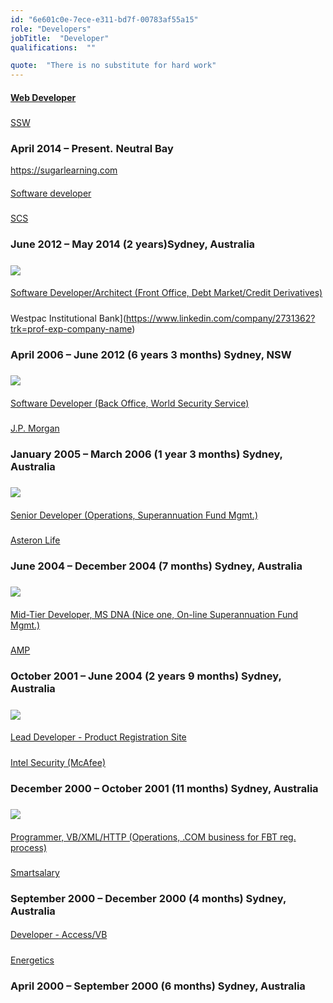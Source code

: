 ```yaml
---
id: "6e601c0e-7ece-e311-bd7f-00783af55a15"
role: "Developers"
jobTitle:  "Developer"
qualifications:  ""

quote:  "There is no substitute for hard work"
---
```


#### [Web Developer](https://www.linkedin.com/title/web-developer?trk=mprofile_title)

##### 
[SSW](https://www.linkedin.com/company/39477?trk=prof-exp-company-name)

### April 2014 – Present. Neutral Bay

https://sugarlearning.com

#### 
[Software developer](https://www.linkedin.com/title/software-developer?trk=mprofile_title)

##### 
[SCS](https://www.linkedin.com/vsearch/p?company=SCS&trk=prof-exp-company-name)

### June 2012 – May 2014 (2 years)Sydney, Australia

##### 
[![](https://media.licdn.com/media/p/8/005/014/35f/024815c.png)](https://www.linkedin.com/company/2731362?trk=prof-exp-company-name) 


#### 
[Software Developer/Architect (Front Office, Debt Market/Credit Derivatives)](https://www.linkedin.com/title/software-developer/architect-%28front-office%2c-debt-market/credit-derivatives%29?trk=mprofile_title)

##### 
Westpac Institutional Bank](https://www.linkedin.com/company/2731362?trk=prof-exp-company-name)

### April 2006 – June 2012 (6 years 3 months) Sydney, NSW

##### 
[![](https://media.licdn.com/media/AAEAAQAAAAAAAAMxAAAAJDBkMjEyZWEzLWUzMDAtNDZmZS05NmVjLTA0NzM5ODc3MTUyYg.png)](https://www.linkedin.com/company/163001?trk=prof-exp-company-name) 


#### 
[Software Developer (Back Office, World Security Service)](https://www.linkedin.com/title/software-developer-%28back-office%2c-world-security-service%29?trk=mprofile_title)

##### 
[J.P. Morgan](https://www.linkedin.com/company/163001?trk=prof-exp-company-name)

### January 2005 – March 2006 (1 year 3 months) Sydney, Australia

##### 
[![](https://media.licdn.com/media/AAEAAQAAAAAAAAKxAAAAJDc1ODI5N2FkLWJmNGItNDI2MC04YTM5LTU0OTI4YmExMmU0Mg.png)](https://www.linkedin.com/company/20158?trk=prof-exp-company-name) 


#### 
[Senior Developer (Operations, Superannuation Fund Mgmt.)](https://www.linkedin.com/title/senior-developer-%28operations%2c-superannuation-fund-mgmt.%29?trk=mprofile_title)

##### 
[Asteron Life](https://www.linkedin.com/company/20158?trk=prof-exp-company-name)

### June 2004 – December 2004 (7 months) Sydney, Australia

##### 
[![](https://media.licdn.com/media/p/3/000/0ff/3ba/00c9a50.png)](https://www.linkedin.com/company/4007?trk=prof-exp-company-name) 


#### 
[Mid-Tier Developer, MS DNA (Nice one, On-line Superannuation Fund Mgmt.)](https://www.linkedin.com/title/mid-tier-developer%2c-ms-dna-%28nice-one%2c-on-line-superannuation-fund-mgmt.%29?trk=mprofile_title)

##### 
[AMP](https://www.linkedin.com/company/4007?trk=prof-exp-company-name)

### October 2001 – June 2004 (2 years 9 months) Sydney, Australia

##### 
[![](https://media.licdn.com/media/p/6/005/09f/0c1/3816dab.png)](https://www.linkedin.com/company/2336?trk=prof-exp-company-name) 


#### 
[Lead Developer - Product Registration Site](https://www.linkedin.com/title/lead-developer-product-registration-site?trk=mprofile_title)

##### 
[Intel Security (McAfee)](https://www.linkedin.com/company/2336?trk=prof-exp-company-name)

### December 2000 – October 2001 (11 months) Sydney, Australia

##### 
[![](https://media.licdn.com/media/p/7/005/095/296/29e0adc.png)](https://www.linkedin.com/company/96005?trk=prof-exp-company-name) 


#### 
[Programmer, VB/XML/HTTP (Operations, .COM business for FBT reg. process)](https://www.linkedin.com/title/programmer%2c-vb/xml/http-%28operations%2c-.com-business-for-fbt-reg.-process%29?trk=mprofile_title)

##### 
[Smartsalary](https://www.linkedin.com/company/96005?trk=prof-exp-company-name)

### September 2000 – December 2000 (4 months) Sydney, Australia

#### 
[Developer - Access/VB](https://www.linkedin.com/title/developer-access/vb?trk=mprofile_title)

##### 
[Energetics](https://www.linkedin.com/vsearch/p?company=Energetics&trk=prof-exp-company-name)

### April 2000 – September 2000 (6 months) Sydney, Australia